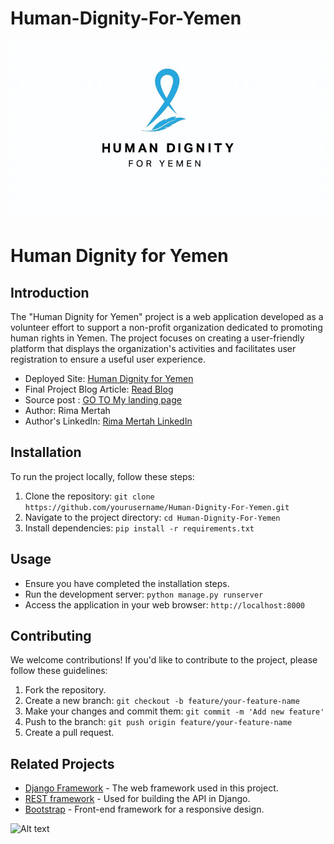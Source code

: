 # Human-Dignity-For-Yemen
![Alt text](logo.jpg)
# Human Dignity for Yemen

## Introduction
The "Human Dignity for Yemen" project is a web application developed as a volunteer effort to support a non-profit organization dedicated to promoting human rights in Yemen. The project focuses on creating a user-friendly platform that displays the organization's activities and facilitates user registration to ensure a useful user experience.

- Deployed Site: [Human Dignity for Yemen](https://www.mertahrima.tech)
- Final Project Blog Article: [Read Blog](https://www.linkedin.com/posts/rima-m-507609227_unveiling-human-dignity-for-yemen-empowering-activity-7140804414352551936-KeFI?utm_source=share&utm_medium=member_desktop)
- Source post : [GO TO My landing page](https://clairima.github.io/My-landing-page)
- Author: Rima Mertah
- Author's LinkedIn: [Rima Mertah LinkedIn](https://www.linkedin.com/in/rimamertah/)

## Installation
To run the project locally, follow these steps:

1. Clone the repository: `git clone https://github.com/yourusername/Human-Dignity-For-Yemen.git`
2. Navigate to the project directory: `cd Human-Dignity-For-Yemen`
3. Install dependencies: `pip install -r requirements.txt`

## Usage
- Ensure you have completed the installation steps.
- Run the development server: `python manage.py runserver`
- Access the application in your web browser: `http://localhost:8000`

## Contributing
We welcome contributions! If you'd like to contribute to the project, please follow these guidelines:
1. Fork the repository.
2. Create a new branch: `git checkout -b feature/your-feature-name`
3. Make your changes and commit them: `git commit -m 'Add new feature'`
4. Push to the branch: `git push origin feature/your-feature-name`
5. Create a pull request.

## Related Projects
- [Django Framework](https://github.com/django/django) - The web framework used in this project.
- [REST framework](https://github.com/encode/django-rest-framework) - Used for building the API in Django.
- [Bootstrap](https://github.com/twbs/bootstrap) - Front-end framework for a responsive design.


![Alt text](<team-img1 (2).png>)